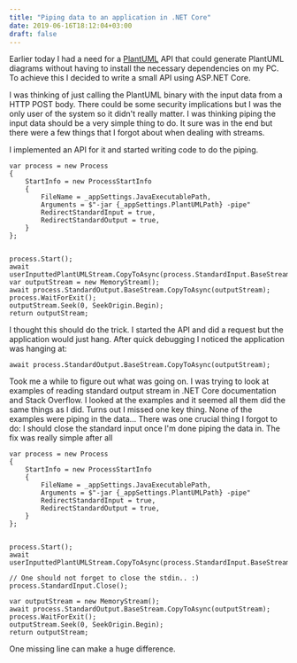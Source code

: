 ```yaml
---
title: "Piping data to an application in .NET Core"
date: 2019-06-16T18:12:04+03:00
draft: false
---
```


Earlier today I had a need for a [PlantUML](http://plantuml.com/) API that could generate PlantUML
diagrams without having to install the necessary dependencies on my PC. To achieve this I decided
to write a small API using ASP.NET Core.

I was thinking of just calling the PlantUML binary with the input data from a HTTP POST body. There
could be some security implications but I was the only user of the system so it didn't really matter.
I was thinking piping the input data should be a very simple thing to do. It sure was in the end but
there were a few things that I forgot about when dealing with streams.

I implemented an API for it and started writing code to do the piping.

```Csharp
var process = new Process
{
    StartInfo = new ProcessStartInfo
    {
        FileName = _appSettings.JavaExecutablePath,
        Arguments = $"-jar {_appSettings.PlantUMLPath} -pipe"
        RedirectStandardInput = true,
        RedirectStandardOutput = true,
    }
};


process.Start();
await userInputtedPlantUMLStream.CopyToAsync(process.StandardInput.BaseStream);
var outputStream = new MemoryStream();
await process.StandardOutput.BaseStream.CopyToAsync(outputStream);
process.WaitForExit();
outputStream.Seek(0, SeekOrigin.Begin);
return outputStream;
```

I thought this should do the trick. I started the API and did a request but the application would just hang.
After quick debugging I noticed the application was hanging at:

```Csharp
await process.StandardOutput.BaseStream.CopyToAsync(outputStream);
```

Took me a while to figure out what was going on. I was trying to look at examples of reading standard output stream
in .NET Core documentation and Stack Overflow. I looked at the examples and it seemed all them did the same things as
I did. Turns out I missed one key thing. None of the examples were piping in the data... There was one crucial thing
I forgot to do: I should close the standard input once I'm done piping the data in. The fix was really simple after all

```Csharp
var process = new Process
{
    StartInfo = new ProcessStartInfo
    {
        FileName = _appSettings.JavaExecutablePath,
        Arguments = $"-jar {_appSettings.PlantUMLPath} -pipe"
        RedirectStandardInput = true,
        RedirectStandardOutput = true,
    }
};


process.Start();
await userInputtedPlantUMLStream.CopyToAsync(process.StandardInput.BaseStream);

// One should not forget to close the stdin.. :)
process.StandardInput.Close();

var outputStream = new MemoryStream();
await process.StandardOutput.BaseStream.CopyToAsync(outputStream);
process.WaitForExit();
outputStream.Seek(0, SeekOrigin.Begin);
return outputStream;
```

One missing line can make a huge difference.
